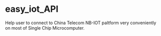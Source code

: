 # easy_iot_API
Help user to connect to China Telecom NB-IOT paltform very conveniently on most of Single Chip Microcomputer.
